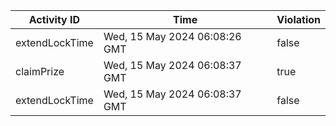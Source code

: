 | Activity ID | Time | Violation |
| --- | --- | --- |
| extendLockTime | Wed, 15 May 2024 06:08:26 GMT | false |
| claimPrize | Wed, 15 May 2024 06:08:37 GMT | true |
| extendLockTime | Wed, 15 May 2024 06:08:37 GMT | false |